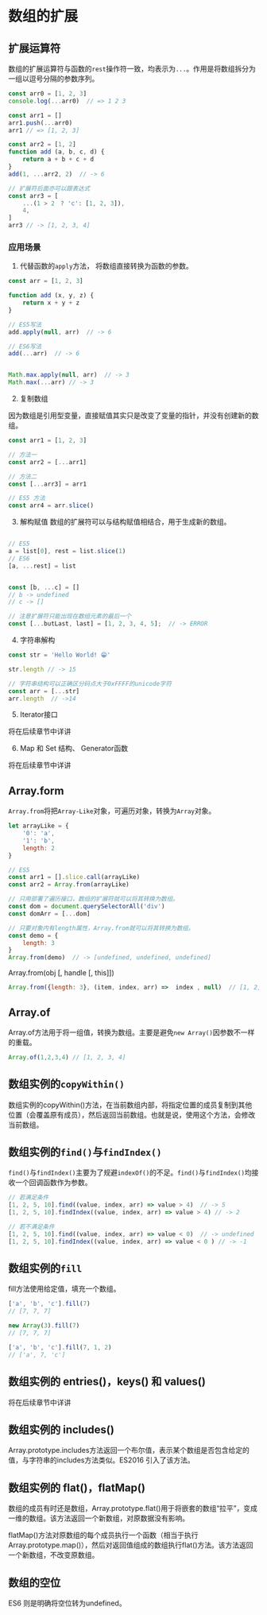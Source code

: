 # 数组的扩展

## 扩展运算符

数组的扩展运算符与函数的`rest`操作符一致，均表示为`...`。作用是将数组拆分为一组以逗号分隔的参数序列。

```js
const arr0 = [1, 2, 3]
console.log(...arr0)  // => 1 2 3

const arr1 = []
arr1.push(...arr0)
arr1 // => [1, 2, 3]

const arr2 = [1, 2]
function add (a, b, c, d) {
    return a + b + c + d
}
add(1, ...arr2, 2)  // -> 6

// 扩展符后面亦可以跟表达式
const arr3 = [
    ...(1 > 2　? 'c': [1, 2, 3]),
    4,
]
arr3 // -> [1, 2, 3, 4]
```

### 应用场景

1. 代替函数的`apply`方法， 将数组直接转换为函数的参数。

```js
const arr = [1, 2, 3]

function add (x, y, z) {
    return x + y + z
}

// ES5写法
add.apply(null, arr)  // -> 6

// ES6写法
add(...arr)  // -> 6


Math.max.apply(null, arr)  // -> 3
Math.max(...arr) // -> 3
```

2. 复制数组

因为数组是引用型变量，直接赋值其实只是改变了变量的指针，并没有创建新的数组。

```js
const arr1 = [1, 2, 3]

// 方法一
const arr2 = [...arr1]

// 方法二
const [...arr3] = arr1

// ES5 方法
const arr4 = arr.slice()

```

3. 解构赋值
数组的扩展符可以与结构赋值相结合，用于生成新的数组。

```js

// ES5
a = list[0], rest = list.slice(1)
// ES6
[a, ...rest] = list


const [b, ...c] = []
// b -> undefined
// c -> []

// 注意扩展符只能出现在数组元素的最后一个
const [...butLast, last] = [1, 2, 3, 4, 5];  // -> ERROR


```

4. 字符串解构

```js
const str = 'Hello World! 😁'

str.length // -> 15

// 字符串结构可以正确区分码点大于0xFFFF的unicode字符
const arr = [...str]
arr.length  // ->14
```

5. Iterator接口

将在后续章节中详讲

6. Map 和 Set 结构、 Generator函数

将在后续章节中详讲


## Array.form

`Array.from`将把`Array-Like`对象，可遍历对象，转换为`Array`对象。

```js
let arrayLike = {
    '0': 'a',
    '1': 'b',
    length: 2
}

// ES5 
const arr1 = [].slice.call(arrayLike)
const arr2 = Array.from(arrayLike)

// 只用部署了遍历接口，数组的扩展符就可以将其转换为数组。
const dom = document.querySelectorAll('div')
const domArr = [...dom]

// 只要对象内有length属性，Array.from就可以将其转换为数组。
const demo = {
    length: 3
}
Array.from(demo)  // -> [undefined, undefined, undefined]

```

Array.from(obj [, handle [, this]])

```js
Array.from({length: 3}, (item, index, arr) =>  index , null)  // [1, 2, 3]

```

## Array.of

Array.of方法用于将一组值，转换为数组。主要是避免`new Array()`因参数不一样的重载。

```js
Array.of(1,2,3,4) // [1, 2, 3, 4]
```

## 数组实例的`copyWithin()`

数组实例的copyWithin()方法，在当前数组内部，将指定位置的成员复制到其他位置（会覆盖原有成员），然后返回当前数组。也就是说，使用这个方法，会修改当前数组。

## 数组实例的`find()`与`findIndex()`
`find()`与`findIndex()`主要为了规避`indexOf()`的不足。`find()`与`findIndex()`均接收一个回调函数作为参数。


```js
// 若满足条件
[1, 2, 5, 10].find((value, index, arr) => value > 4)  // -> 5
[1, 2, 5, 10].findIndex((value, index, arr) => value > 4) // -> 2

// 若不满足条件
[1, 2, 5, 10].find((value, index, arr) => value < 0)  // -> undefined
[1, 2, 5, 10].findIndex((value, index, arr) => value < 0 ) // -> -1
```

## 数组实例的`fill`

fill方法使用给定值，填充一个数组。

```js
['a', 'b', 'c'].fill(7)
// [7, 7, 7]

new Array(3).fill(7)
// [7, 7, 7]

['a', 'b', 'c'].fill(7, 1, 2)
// ['a', 7, 'c']


```

## 数组实例的 entries()，keys() 和 values()

将在后续章节中详讲

## 数组实例的 includes()

Array.prototype.includes方法返回一个布尔值，表示某个数组是否包含给定的值，与字符串的includes方法类似。ES2016 引入了该方法。

## 数组实例的 flat()，flatMap()

数组的成员有时还是数组，Array.prototype.flat()用于将嵌套的数组“拉平”，变成一维的数组。该方法返回一个新数组，对原数据没有影响。

flatMap()方法对原数组的每个成员执行一个函数（相当于执行Array.prototype.map()），然后对返回值组成的数组执行flat()方法。该方法返回一个新数组，不改变原数组。

## 数组的空位

ES6 则是明确将空位转为undefined。
